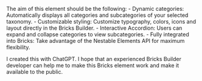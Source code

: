 The aim of this element should be the following:
	- Dynamic categories: Automatically displays all categories and subcategories of your selected taxonomy.
	- Customizable styling: Customize typography, colors, icons and layout directly in the Bricks Builder.
	- Interactive Accordion: Users can expand and collapse categories to view subcategories.
	- Fully integrated into Bricks: Take advantage of the Nestable Elements API for maximum flexibility.

 I created this with ChatGPT. I hope that an experienced Bricks Builder developer can help me to make this Bricks element work and make it available to the public.
